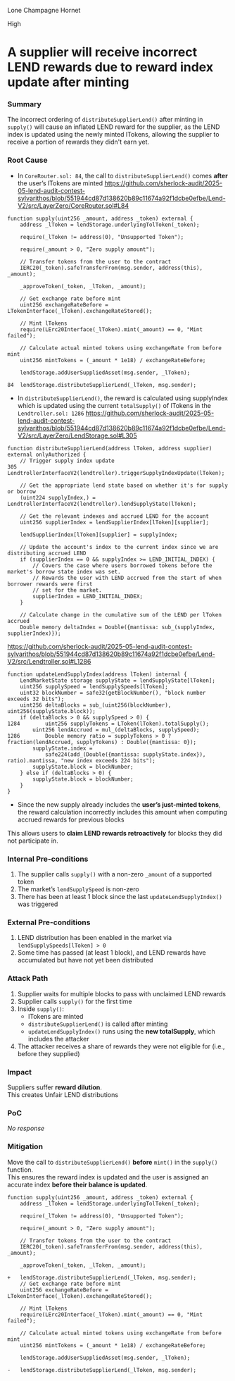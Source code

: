 Lone Champagne Hornet

High

# A supplier will receive incorrect LEND rewards due to reward index update after minting

### Summary

The incorrect ordering of `distributeSupplierLend()` after minting in `supply()` will cause an inflated LEND reward for the supplier, as the LEND index is updated using the newly minted lTokens, allowing the supplier to receive a portion of rewards they didn't earn yet.

### Root Cause

- In `CoreRouter.sol: 84`, the call to `distributeSupplierLend()` comes **after** the user’s lTokens are minted
https://github.com/sherlock-audit/2025-05-lend-audit-contest-sylvarithos/blob/551944cd87d138620b89c11674a92f1dcbe0efbe/Lend-V2/src/LayerZero/CoreRouter.sol#L84
```solidity
function supply(uint256 _amount, address _token) external {
    address _lToken = lendStorage.underlyingTolToken(_token);

    require(_lToken != address(0), "Unsupported Token");

    require(_amount > 0, "Zero supply amount");

    // Transfer tokens from the user to the contract
    IERC20(_token).safeTransferFrom(msg.sender, address(this), _amount);

    _approveToken(_token, _lToken, _amount);

    // Get exchange rate before mint
    uint256 exchangeRateBefore = LTokenInterface(_lToken).exchangeRateStored();

    // Mint lTokens
    require(LErc20Interface(_lToken).mint(_amount) == 0, "Mint failed");

    // Calculate actual minted tokens using exchangeRate from before mint
    uint256 mintTokens = (_amount * 1e18) / exchangeRateBefore;

    lendStorage.addUserSuppliedAsset(msg.sender, _lToken);

84  lendStorage.distributeSupplierLend(_lToken, msg.sender);
```

- In `distributeSupplierLend()`, the reward is calculated using supplyIndex which is updated using the current `totalSupply()` of lTokens in the `Lendtroller.sol: 1286`
https://github.com/sherlock-audit/2025-05-lend-audit-contest-sylvarithos/blob/551944cd87d138620b89c11674a92f1dcbe0efbe/Lend-V2/src/LayerZero/LendStorage.sol#L305
```solidity
function distributeSupplierLend(address lToken, address supplier) external onlyAuthorized {
    // Trigger supply index update
305    LendtrollerInterfaceV2(lendtroller).triggerSupplyIndexUpdate(lToken);

    // Get the appropriate lend state based on whether it's for supply or borrow
    (uint224 supplyIndex,) = LendtrollerInterfaceV2(lendtroller).lendSupplyState(lToken);

    // Get the relevant indexes and accrued LEND for the account
    uint256 supplierIndex = lendSupplierIndex[lToken][supplier];

    lendSupplierIndex[lToken][supplier] = supplyIndex;

    // Update the account's index to the current index since we are distributing accrued LEND
    if (supplierIndex == 0 && supplyIndex >= LEND_INITIAL_INDEX) {
        // Covers the case where users borrowed tokens before the market's borrow state index was set.
        // Rewards the user with LEND accrued from the start of when borrower rewards were first
        // set for the market.
        supplierIndex = LEND_INITIAL_INDEX;
    }

    // Calculate change in the cumulative sum of the LEND per lToken accrued
    Double memory deltaIndex = Double({mantissa: sub_(supplyIndex, supplierIndex)});
```
https://github.com/sherlock-audit/2025-05-lend-audit-contest-sylvarithos/blob/551944cd87d138620b89c11674a92f1dcbe0efbe/Lend-V2/src/Lendtroller.sol#L1286
```solidity
function updateLendSupplyIndex(address lToken) internal {
    LendMarketState storage supplyState = lendSupplyState[lToken];
    uint256 supplySpeed = lendSupplySpeeds[lToken];
    uint32 blockNumber = safe32(getBlockNumber(), "block number exceeds 32 bits");
    uint256 deltaBlocks = sub_(uint256(blockNumber), uint256(supplyState.block));
    if (deltaBlocks > 0 && supplySpeed > 0) {
1284        uint256 supplyTokens = LToken(lToken).totalSupply();
        uint256 lendAccrued = mul_(deltaBlocks, supplySpeed);
1286        Double memory ratio = supplyTokens > 0 ? fraction(lendAccrued, supplyTokens) : Double({mantissa: 0});
        supplyState.index =
            safe224(add_(Double({mantissa: supplyState.index}), ratio).mantissa, "new index exceeds 224 bits");
        supplyState.block = blockNumber;
    } else if (deltaBlocks > 0) {
        supplyState.block = blockNumber;
    }
}
```
- Since the new supply already includes the **user’s just-minted tokens**, the reward calculation incorrectly includes this amount when computing accrued rewards for previous blocks

This allows users to **claim LEND rewards retroactively** for blocks they did not participate in.

### Internal Pre-conditions

1. The supplier calls `supply()` with a non-zero `_amount` of a supported token
2. The market’s `lendSupplySpeed` is non-zero
3. There has been at least 1 block since the last `updateLendSupplyIndex()` was triggered

### External Pre-conditions

1. LEND distribution has been enabled in the market via `lendSupplySpeeds[lToken] > 0`
2. Some time has passed (at least 1 block), and LEND rewards have accumulated but have not yet been distributed

### Attack Path

1. Supplier waits for multiple blocks to pass with unclaimed LEND rewards
2. Supplier calls `supply()` for the first time
3. Inside `supply()`:
    - lTokens are minted
    - `distributeSupplierLend()` is called after minting
    - `updateLendSupplyIndex()` runs using the **new totalSupply**, which includes the attacker
4. The attacker receives a share of rewards they were not eligible for (i.e., before they supplied)

### Impact

Suppliers suffer **reward dilution**.  
This creates Unfair LEND distributions

### PoC

_No response_

### Mitigation

Move the call to `distributeSupplierLend()` **before** `mint()` in the `supply()` function.  
This ensures the reward index is updated and the user is assigned an accurate index **before their balance is updated**.
```solidity
function supply(uint256 _amount, address _token) external {
    address _lToken = lendStorage.underlyingTolToken(_token);

    require(_lToken != address(0), "Unsupported Token");

    require(_amount > 0, "Zero supply amount");

    // Transfer tokens from the user to the contract
    IERC20(_token).safeTransferFrom(msg.sender, address(this), _amount);

    _approveToken(_token, _lToken, _amount);

+	lendStorage.distributeSupplierLend(_lToken, msg.sender);
    // Get exchange rate before mint
    uint256 exchangeRateBefore = LTokenInterface(_lToken).exchangeRateStored();

    // Mint lTokens
    require(LErc20Interface(_lToken).mint(_amount) == 0, "Mint failed");

    // Calculate actual minted tokens using exchangeRate from before mint
    uint256 mintTokens = (_amount * 1e18) / exchangeRateBefore;

    lendStorage.addUserSuppliedAsset(msg.sender, _lToken);

-   lendStorage.distributeSupplierLend(_lToken, msg.sender);
```
